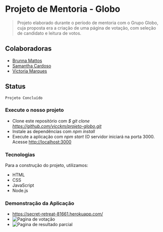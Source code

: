 # Projeto de Mentoria - Globo
> Projeto elaborado durante o período de mentoria com o Grupo Globo, cuja proposta era a criação de uma página de votação, com seleção de candidato e leitura de votos. 

## Colaboradoras 
 - [Brunna Mattos](https://github.com/brunnamattos)
 - [Samantha Cardoso](https://github.com/samanthacardosoo)
 - [Victoria Marques](https://github.com/vicckm)

## Status
    Projeto Concluído

### Execute o nosso projeto
 - Clone este repositório com *$ git clone <https://github.com/vicckm/projeto-globo.git>*
 - Instale as dependências com *npm install*
 - Execute a aplicação com *npm start* (O servidor iniciará na porta 3000. Acesse <http://localhost:3000>

 ### Tecnologias
 Para a construção do projeto, utilizamos:

 - HTML
 - CSS
 - JavaScript
 - Node.js
 
 ### Demonstração da Aplicação
 - <https://secret-retreat-81661.herokuapp.com/>
 - ![Pagina de votação](https://github.com/vicckm/projeto-globo/blob/master/src/public/img/pag1.jpg)
 - ![Pagina de resultado parcial](https://github.com/vicckm/projeto-globo/blob/master/src/public/img/pag2.jpg)
